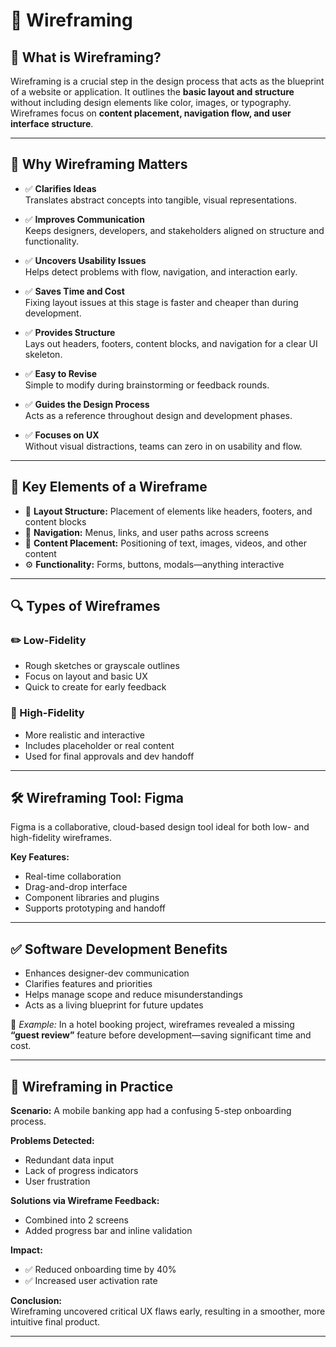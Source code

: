 # 🧩 Wireframing

## 📌 What is Wireframing?
Wireframing is a crucial step in the design process that acts as the blueprint of a website or application. It outlines the **basic layout and structure** without including design elements like color, images, or typography. Wireframes focus on **content placement, navigation flow, and user interface structure**.

---

## 🚀 Why Wireframing Matters

- ✅ **Clarifies Ideas**  
  Translates abstract concepts into tangible, visual representations.

- ✅ **Improves Communication**  
  Keeps designers, developers, and stakeholders aligned on structure and functionality.

- ✅ **Uncovers Usability Issues**  
  Helps detect problems with flow, navigation, and interaction early.

- ✅ **Saves Time and Cost**  
  Fixing layout issues at this stage is faster and cheaper than during development.

- ✅ **Provides Structure**  
  Lays out headers, footers, content blocks, and navigation for a clear UI skeleton.

- ✅ **Easy to Revise**  
  Simple to modify during brainstorming or feedback rounds.

- ✅ **Guides the Design Process**  
  Acts as a reference throughout design and development phases.

- ✅ **Focuses on UX**  
  Without visual distractions, teams can zero in on usability and flow.

---

## 🧱 Key Elements of a Wireframe

- 🔲 **Layout Structure:** Placement of elements like headers, footers, and content blocks  
- 🧭 **Navigation:** Menus, links, and user paths across screens  
- 🧾 **Content Placement:** Positioning of text, images, videos, and other content  
- ⚙️ **Functionality:** Forms, buttons, modals—anything interactive

---

## 🔍 Types of Wireframes

### ✏️ Low-Fidelity
- Rough sketches or grayscale outlines
- Focus on layout and basic UX
- Quick to create for early feedback

### 🎯 High-Fidelity
- More realistic and interactive
- Includes placeholder or real content
- Used for final approvals and dev handoff

---

## 🛠️ Wireframing Tool: **Figma**

Figma is a collaborative, cloud-based design tool ideal for both low- and high-fidelity wireframes.

**Key Features:**
- Real-time collaboration
- Drag-and-drop interface
- Component libraries and plugins
- Supports prototyping and handoff

---

## ✅ Software Development Benefits

- Enhances designer-dev communication
- Clarifies features and priorities
- Helps manage scope and reduce misunderstandings
- Acts as a living blueprint for future updates

📌 *Example:* In a hotel booking project, wireframes revealed a missing **“guest review”** feature before development—saving significant time and cost.

---

## 🧪 Wireframing in Practice

**Scenario:** A mobile banking app had a confusing 5-step onboarding process.

**Problems Detected:**
- Redundant data input
- Lack of progress indicators
- User frustration

**Solutions via Wireframe Feedback:**
- Combined into 2 screens
- Added progress bar and inline validation

**Impact:**
- ✅ Reduced onboarding time by 40%  
- ✅ Increased user activation rate  

**Conclusion:**  
Wireframing uncovered critical UX flaws early, resulting in a smoother, more intuitive final product.

---

